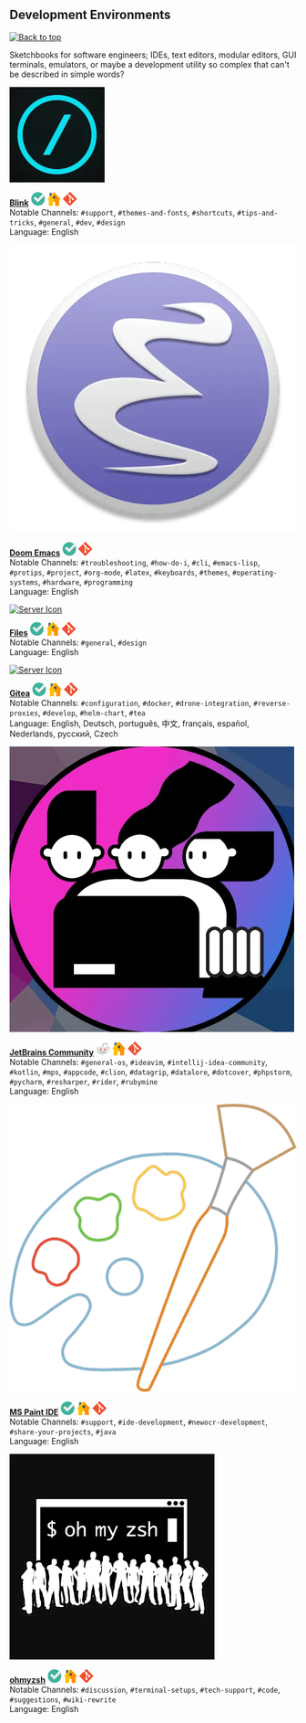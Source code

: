 ## Development Environments

[![Back to top](https://github.com/mhxion/awesome-discord-communities/raw/main/images/up_arrow.png)](https://github.com/mhxion/awesome-discord-communities#contents)

Sketchbooks for software engineers; IDEs, text editors, modular editors, GUI terminals, emulators, or maybe a development utility so complex that can't be described in simple words?

[![Server Icon](https://github.com/mhxion/awesome-discord-communities/raw/main/images/server_icons/blink.webp)](https://github.com/mhxion/awesome-discord-communities/blob/main/images/server_icons/blink.webp)

[**Blink**](https://discord.com/invite/ZTtMfvK) [![Official Badge](https://github.com/mhxion/awesome-discord-communities/raw/main/images/badges/official.webp)](https://github.com/mhxion/awesome-discord-communities/blob/main/badges.md#official-identification-badge) [![Homepage URL](https://github.com/mhxion/awesome-discord-communities/raw/main/images/badges/homepage.webp)](https://blink.sh/) [![Git Repository](https://github.com/mhxion/awesome-discord-communities/raw/main/images/badges/git.webp)](https://github.com/blinksh)  
Notable Channels: `#support`, `#themes-and-fonts`, `#shortcuts`, `#tips-and-tricks`, `#general`, `#dev`, `#design`  
Language: English

[![Server Icon](https://github.com/mhxion/awesome-discord-communities/raw/main/images/server_icons/doom_emacs.webp)](https://github.com/mhxion/awesome-discord-communities/blob/main/images/server_icons/doom_emacs.webp)

[**Doom Emacs**](https://discord.com/invite/qvGgnVx) [![Official Badge](https://github.com/mhxion/awesome-discord-communities/raw/main/images/badges/official.webp)](https://github.com/mhxion/awesome-discord-communities/blob/main/badges.md#official-identification-badge) [![Git Repository](https://github.com/mhxion/awesome-discord-communities/raw/main/images/badges/git.webp)](https://github.com/hlissner/doom-emacs)  
Notable Channels: `#troubleshooting`, `#how-do-i`, `#cli`, `#emacs-lisp`, `#protips`, `#project`, `#org-mode`, `#latex`, `#keyboards`, `#themes`, `#operating-systems`, `#hardware`, `#programming`  
Language: English

[![Server Icon](https://github.com/mhxion/awesome-discord-communities/raw/main/images/server_icons/files.webp)](https://github.com/mhxion/awesome-discord-communities/blob/main/images/server_icons/files.webp)

[**Files**](https://discord.com/invite/mr5hVu8) [![Official Badge](https://github.com/mhxion/awesome-discord-communities/raw/main/images/badges/official.webp)](https://github.com/mhxion/awesome-discord-communities/blob/main/badges.md#official-identification-badge) [![Homepage URL](https://github.com/mhxion/awesome-discord-communities/raw/main/images/badges/homepage.webp)](https://files-community.github.io/) [![Git Repository](https://github.com/mhxion/awesome-discord-communities/raw/main/images/badges/git.webp)](https://github.com/files-community)  
Notable Channels: `#general`, `#design`  
Language: English

[![Server Icon](https://github.com/mhxion/awesome-discord-communities/raw/main/images/server_icons/gitea.webp)](https://github.com/mhxion/awesome-discord-communities/blob/main/images/server_icons/gitea.webp)

[**Gitea**](https://discord.com/invite/gitea) [![Official Badge](https://github.com/mhxion/awesome-discord-communities/raw/main/images/badges/official.webp)](https://github.com/mhxion/awesome-discord-communities/blob/main/badges.md#official-identification-badge) [![Homepage URL](https://github.com/mhxion/awesome-discord-communities/raw/main/images/badges/homepage.webp)](https://gitea.io/) [![Git Repository](https://github.com/mhxion/awesome-discord-communities/raw/main/images/badges/git.webp)](https://github.com/go-gitea)  
Notable Channels: `#configuration`, `#docker`, `#drone-integration`, `#reverse-proxies`, `#develop`, `#helm-chart`, `#tea`  
Language: English, Deutsch, português, 中文, français, español, Nederlands, русский, Czech

[![Server Icon](https://github.com/mhxion/awesome-discord-communities/raw/main/images/server_icons/jetbrains_community.webp)](https://github.com/mhxion/awesome-discord-communities/blob/main/images/server_icons/jetbrains_community.webp)

[**JetBrains Community**](https://discord.com/invite/yBQKN5b) [![Reddit Badge](https://github.com/mhxion/awesome-discord-communities/raw/main/images/badges/reddit.webp)](https://github.com/mhxion/awesome-discord-communities/blob/main/badges.md#reddit-badge) [![Homepage URL](https://github.com/mhxion/awesome-discord-communities/raw/main/images/badges/homepage.webp)](https://jetbrains-community.github.io/) [![Git Repository](https://github.com/mhxion/awesome-discord-communities/raw/main/images/badges/git.webp)](https://github.com/JetBrains-Community)  
Notable Channels: `#general-os`, `#ideavim`, `#intellij-idea-community`, `#kotlin`, `#mps`, `#appcode`, `#clion`, `#datagrip`, `#datalore`, `#dotcover`, `#phpstorm`, `#pycharm`, `#resharper`, `#rider`, `#rubymine`  
Language: English

[![Server Icon](https://github.com/mhxion/awesome-discord-communities/raw/main/images/server_icons/ms_paint_ide.webp)](https://github.com/mhxion/awesome-discord-communities/blob/main/images/server_icons/ms_paint_ide.webp)

[**MS Paint IDE**](https://discord.com/invite/RXmPkPJ) [![Official Badge](https://github.com/mhxion/awesome-discord-communities/raw/main/images/badges/official.webp)](https://github.com/mhxion/awesome-discord-communities/blob/main/badges.md#official-identification-badge) [![Homepage URL](https://github.com/mhxion/awesome-discord-communities/raw/main/images/badges/homepage.webp)](https://ms-paint-i.de/) [![Git Repository](https://github.com/mhxion/awesome-discord-communities/raw/main/images/badges/git.webp)](https://github.com/MSPaintIDE)  
Notable Channels: `#support`, `#ide-development`, `#newocr-development`, `#share-your-projects`, `#java`  
Language: English

[![Server Icon](https://github.com/mhxion/awesome-discord-communities/raw/main/images/server_icons/ohmyzsh.webp)](https://github.com/mhxion/awesome-discord-communities/blob/main/images/server_icons/ohmyzsh.webp)

[**ohmyzsh**](https://discord.com/invite/ohmyzsh) [![Official Badge](https://github.com/mhxion/awesome-discord-communities/raw/main/images/badges/official.webp)](https://github.com/mhxion/awesome-discord-communities/blob/main/badges.md#official-identification-badge) [![Homepage URL](https://github.com/mhxion/awesome-discord-communities/raw/main/images/badges/homepage.webp)](https://ohmyz.sh/) [![Git Repository](https://github.com/mhxion/awesome-discord-communities/raw/main/images/badges/git.webp)](https://github.com/ohmyzsh)  
Notable Channels: `#discussion`, `#terminal-setups`, `#tech-support`, `#code`, `#suggestions`, `#wiki-rewrite`  
Language: English